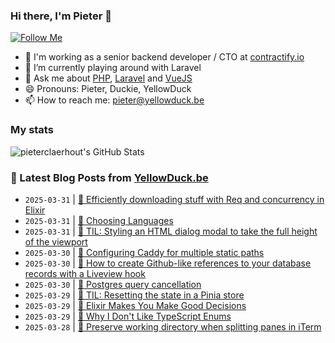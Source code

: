 ### Hi there, I'm Pieter 👋  
[![Follow Me](https://img.shields.io/github/followers/pieterclaerhout?label=Follow&style=social)](https://github.com/pieterclaerhout)

- 🏢 I'm working as a senior backend developer / CTO at [contractify.io](https://contractify.io)
- 🌱 I’m currently playing around with Laravel
- 💬 Ask me about [PHP](https://php.net), [Laravel](http://laravel.com) and [VueJS](https://vuejs.org)
- 😄 Pronouns: Pieter, Duckie, YellowDuck
- 📫 How to reach me: pieter@yellowduck.be

### My stats

![pieterclaerhout's GitHub Stats](https://github-readme-stats.vercel.app/api?username=pieterclaerhout&show_icons=true&count_private=true&line_height=40)

### 📩 Latest Blog Posts from [YellowDuck.be](https://www.yellowduck.be/)
<!-- BLOG-POST-LIST:START -->
- `2025-03-31` | [🐥 Efficiently downloading stuff with Req and concurrency in Elixir](https://www.yellowduck.be/posts/efficiently-downloading-stuff-with-req-and-concurrency-in-elixir)  
- `2025-03-31` | [🔗 Choosing Languages](https://www.yellowduck.be/posts/choosing-languages)  
- `2025-03-31` | [🔗 TIL: Styling an HTML dialog modal to take the full height of the viewport](https://www.yellowduck.be/posts/til-styling-an-html-dialog-modal-to-take-the-full-height-of-the-viewport)  
- `2025-03-30` | [🐥 Configuring Caddy for multiple static paths](https://www.yellowduck.be/posts/configuring-caddy-for-multiple-static-paths)  
- `2025-03-30` | [🔗 How to create Github-like references to your database records with a Liveview hook](https://www.yellowduck.be/posts/how-to-create-github-like-references-to-your-database-records-with-a-liveview-hook)  
- `2025-03-30` | [🔗 Postgres query cancellation](https://www.yellowduck.be/posts/postgres-query-cancellation)  
- `2025-03-29` | [🐥 TIL: Resetting the state in a Pinia store](https://www.yellowduck.be/posts/til-resetting-the-state-in-a-pinia-store)  
- `2025-03-29` | [🔗 Elixir Makes You Make Good Decisions](https://www.yellowduck.be/posts/elixir-makes-you-make-good-decisions)  
- `2025-03-29` | [🔗 Why I Don&#39;t Like TypeScript Enums](https://www.yellowduck.be/posts/why-i-dont-like-enums)  
- `2025-03-28` | [🐥 Preserve working directory when splitting panes in iTerm](https://www.yellowduck.be/posts/preserve-working-directory-when-splitting-panes-in-iterm)  

<!-- BLOG-POST-LIST:END -->
